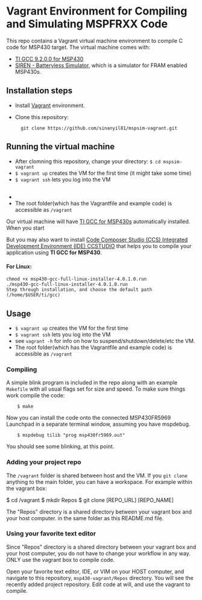 # Vagrant Environment for Compiling and Simulating MSPFRXX Code

This repo contains a Vagrant virtual machine environment to compile C code for MSP430 target. The virtual machine comes with:
- [TI GCC 9.2.0.0 for MSP430](http://software-dl.ti.com/msp430/msp430_public_sw/mcu/msp430/MSPGCC/9_2_0_0/export/msp430-gcc-full-linux-x64-installer-9.2.0.0.run)
- [SIREN - Batteryless Simulator](https://github.com/PERSISTLab/BatterylessSim), which is a simulator for FRAM enabled MSP430s.

## Installation steps

- Install [Vagrant](https://www.vagrantup.com/) environment. 
- Clone this repository:

		git clone https://github.com/sinanyil81/mspsim-vagrant.git

## Running the virtual machine
- After clomning this repository, change your directory: `$ cd mspsim-vagrant`
- `$ vagrant up` creates the VM for the first time (it might take some time)
- `$ vagrant ssh` lets you log into the VM

## 
- 
- The root folder(which has the Vagrantfile and example code) is accessible as `/vagrant`



Our virtual machine will have [TI GCC for MSP430s](https://www.ti.com/tool/MSP430-GCC-OPENSOURCE) automatically installed. When you start 

But you may also want to install [Code Composer Studio (CCS) Integrated Development Environment (IDE)
CCSTUDIO](https://www.ti.com/tool/CCSTUDIO) that helps you to compile your application using **TI GCC for MSP430**.  



#### For Linux:

	chmod +x msp430-gcc-full-linux-installer-4.0.1.0.run
	./msp430-gcc-full-linux-installer-4.0.1.0.run
	Step through installation, and choose the default path (/home/$USER/ti/gcc)

Usage
-----
- `$ vagrant up` creates the VM for the first time
- `$ vagrant ssh` lets you log into the VM
- see `vagrant -h` for info on how to suspend/shutdown/delete/etc the VM.
- The root folder(which has the Vagrantfile and example code) is accessible as `/vagrant`

### Compiling
A simple blink program is included in the repo along with an example `Makefile` with all usual flags set for size and speed. To make sure things work compile the code:


		$ make

	
Now you can install the code onto the connected MSP430FR5969 Launchpad in a separate terminal window, assuming you have mspdebug.


		$ mspdebug tilib "prog msp430fr5969.out" 

	
You should see some blinking, at this point.

### Adding your project repo
The `/vagrant` folder is shared between host and the VM. If you `git clone` anything to the main folder, you can have a workspace. For example within the vagrant box:

$ cd /vagrant
$ mkdir Repos
$ git clone [REPO_URL] [REPO_NAME]

The "Repos" directory is a shared directory between your vagrant box and your host computer. in the same folder as this README.md file.

### Using your favorite text editor
Since "Repos" directory is a shared directory between your vagrant box and your host computer, you do not have to change your workflow in any way. ONLY use the vagrant box to compile code.

Open your favorite text editor, IDE, or VIM on your HOST computer, and navigate to this repository, `msp430-vagrant/Repos` directory. You will see the recently added project repository. Edit code at will, and use the vagrant to compile.

